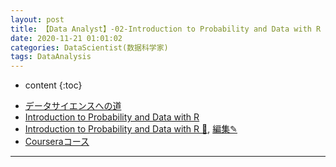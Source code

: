 ```yaml
---
layout: post
title: 【Data Analyst】-02-Introduction to Probability and Data with R
date: 2020-11-21 01:01:02
categories: DataScientist(数据科学家)
tags: DataAnalysis
---
```

* content
{:toc}

- [データサイエンスへの道](https://docs.google.com/presentation/d/e/2PACX-1vTSMU6rSu-hkyS0swA1iAQCQLlk4yh5Zs6MMqQ5kRSsG5Ta2x2OW8BpyP-xt7wxf8YPXqNDrPJTA4jV/pub?start=false&loop=false&delayms=3000)
- [Introduction to Probability and Data with R](https://docs.google.com/presentation/d/e/2PACX-1vQsGhUHQDUJyZQwelE4g47ayBuqq4JkONNI3kD5g4w-vQ3Rpf0v_gM695zT3n1v4GBmJyxVmSvmIiSm/pub?start=false&loop=false&delayms=3000)
- [Introduction to Probability and Data with R 📝](https://docs.google.com/document/d/e/2PACX-1vQJNtCbwLMRaGoVmLtWfndiFy012sco3qHVmAEEX1Frxg_xjddcc7HEJuLy9lEnllCEWcDvpVEG80ow/pub), [編集✎](https://drive.google.com/drive/u/0/folders/1ObVFM3a9HkQWqZzdE0lGYhM11OCm6fQ9)
- [Courseraコース](https://www.coursera.org/learn/probability-intro/home/welcome)

---


